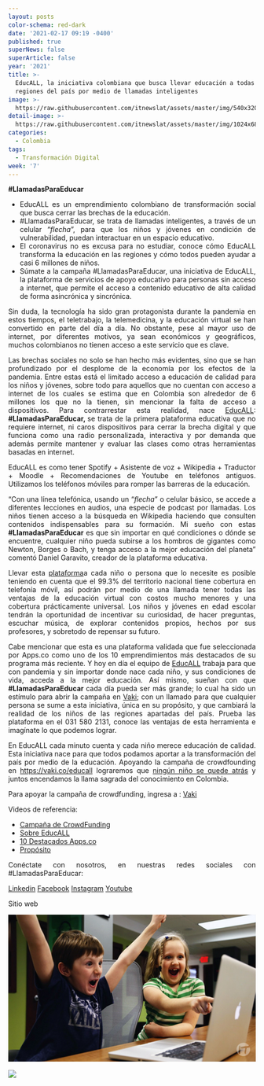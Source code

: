 ```yaml
---
layout: posts
color-schema: red-dark
date: '2021-02-17 09:19 -0400'
published: true
superNews: false
superArticle: false
year: '2021'
title: >-
  EducALL, la iniciativa colombiana que busca llevar educación a todas las
  regiones del país por medio de llamadas inteligentes
image: >-
  https://raw.githubusercontent.com/itnewslat/assets/master/img/540x320/Alegria-infantil-p.jpg
detail-image: >-
  https://raw.githubusercontent.com/itnewslat/assets/master/img/1024x680/Alegria-infantil-g.jpg
categories:
  - Colombia
tags:
  - Transformación Digital
week: '7'
---
```

<p style="text-align: justify;"><strong></strong></p>
<p style="text-align: justify;"><strong>#LlamadasParaEducar</strong></p>

<ul style="text-align: justify;">
	<li>EducALL es un emprendimiento colombiano de transformación social que busca cerrar las brechas de la educación.</li>
	<li>#LlamadasParaEducar, se trata de llamadas inteligentes, a través de un celular “<em>flecha</em>”, para que los niños y jóvenes en condición de vulnerabilidad, puedan interactuar en un espacio educativo.</li>
	<li>El coronavirus no es excusa para no estudiar, conoce cómo EducALL transforma la educación en las regiones y cómo todos pueden ayudar a casi 6 millones de niños.</li>
	<li>Súmate a la campaña #LlamadasParaEducar, una iniciativa de EducALL, la plataforma de servicios de apoyo educativo para personas sin acceso a internet, que permite el acceso a contenido educativo de alta calidad de forma asincrónica y sincrónica.</li>
</ul>
<p style="text-align: justify;">Sin duda, la tecnología ha sido gran protagonista durante la pandemia en estos tiempos, el teletrabajo, la telemedicina, y la educación virtual se han convertido en parte del día a día. No obstante, pese al mayor uso de internet, por diferentes motivos, ya sean económicos y geográficos, muchos colombianos no tienen acceso a este servicio que es clave.</p>
<p style="text-align: justify;">Las brechas sociales no solo se han hecho más evidentes, sino que se han profundizado por el desplome de la economía por los efectos de la pandemia. Entre estas está el limitado acceso a educación de calidad para los niños y jóvenes, sobre todo para aquellos que no cuentan con acceso a internet de los cuales se estima que en Colombia son alrededor de 6 millones los que no la tienen, sin mencionar la falta de acceso a dispositivos. Para contrarrestar esta realidad, nace <a href="https://educall.co/">EducALL</a>: <strong>#LlamadasParaEducar, </strong>se trata de la primera plataforma educativa que no requiere internet, ni caros dispositivos para cerrar la brecha digital y que funciona como una radio personalizada, interactiva y por demanda que además permite mantener y evaluar las clases como otras herramientas basadas en internet.</p>
<p style="text-align: justify;">EducALL es como tener Spotify + Asistente de voz + Wikipedia + Traductor + Moodle + Recomendaciones de Youtube en teléfonos antiguos. Utilizamos los teléfonos móviles para romper las barreras de la educación.</p>
<p style="text-align: justify;">“Con una línea telefónica, usando un “<em>flecha</em>” o celular básico, se accede a diferentes lecciones en audios, una especie de podcast por llamadas. Los niños tienen acceso a la búsqueda en Wikipedia haciendo que consulten contenidos indispensables para su formación. Mi sueño con estas <strong>#LlamadasParaEducar</strong> es que sin importar en qué condiciones o dónde se encuentre, cualquier niño pueda subirse a los hombros de gigantes como Newton, Borges o Bach, y tenga acceso a la mejor educación del planeta” comentó Daniel Garavito, creador de la plataforma educativa.</p>
<p style="text-align: justify;">Llevar esta <a href="https://educall.co/">plataforma</a>a cada niño o persona que lo necesite es posible teniendo en cuenta que el 99.3% del territorio nacional tiene cobertura en telefonía móvil, así podrán por medio de una llamada tener todas las ventajas de la educación virtual con costos mucho menores y una cobertura prácticamente universal. Los niños y jóvenes en edad escolar tendrán la oportunidad de incentivar su curiosidad, de hacer preguntas, escuchar música, de explorar contenidos propios, hechos por sus profesores, y sobretodo de repensar su futuro.</p>
<p style="text-align: justify;">Cabe mencionar que esta es una plataforma validada que fue seleccionada por Apps.co como uno de los 10 emprendimientos más destacados de su programa más reciente. Y hoy en día el equipo de <a href="https://educall.co/">EducALL</a> trabaja para que con pandemia y sin importar donde nace cada niño, y sus condiciones de vida, acceda a la mejor educación. Así mismo, sueñan con que <strong>#LlamadasParaEducar </strong>cada día pueda ser más grande; lo cual ha sido un estímulo para abrir la campaña en <a href="https://vaki.co/es/vaki/educall">Vaki</a>; con un llamado para que cualquier persona se sume a esta iniciativa, única en su propósito, y que cambiará la realidad de los niños de las regiones apartadas del país. Prueba las plataforma en el 031 580 2131, conoce las ventajas de esta herramienta e imagínate lo que podemos lograr.</p>
<p style="text-align: justify;">En EducALL cada minuto cuenta y cada niño merece educación de calidad. Esta iniciativa nace para que todos podamos aportar a la transformación del país por medio de la educación. Apoyando la campaña de crowdfounding en <a href="https://vaki.co/educall">https://vaki.co/educall</a> lograremos que <a href="https://vaki.co/es/vaki/educall">ningún niño se quede atrás</a> y juntos encendamos la llama sagrada del conocimiento en Colombia.</p>
<p style="text-align: justify;">Para apoyar la campaña de crowdfunding, ingresa a : <a href="https://vaki.co/es/vaki/educall">Vaki</a></p>
<p style="text-align: justify;">Videos de referencia:</p>

<ul style="list-style-type: disc; text-align: justify;">
	<li><a href="https://youtu.be/86WX_iW-4Lk">Campaña de CrowdFunding</a></li>
	<li><a href="https://www.youtube.com/watch?v=0vgtnGSsg84">Sobre EducALL</a></li>
	<li><a href="https://youtu.be/ms4-EgRiwPc">10 Destacados Apps.co</a></li>
	<li><a href="https://youtu.be/GOcIfTmvSqc">Propósito</a></li>
</ul>
<p style="text-align: justify;">Conéctate con nosotros, en nuestras redes sociales con #LlamadasParaEducar:</p>
<p style="text-align: justify;"></p>
<p style="text-align: justify;"><a href="https://www.linkedin.com/company/educallcolombia">Linkedin</a>                      <a href="https://www.facebook.com/educallllamadasparaeducar">Facebook</a>                   <a href="https://www.instagram.com/educall_llamadasparaeducar/">Instagram</a>                   <a href="https://youtube.com/channel/UCtvYLL8oJ4CwK-jIyhIu8tg">Youtube</a></p>
<p style="text-align: justify;">Sitio web</p>

![](https://raw.githubusercontent.com/itnewslat/assets/master/img/540x320/Alegria-infantil-p.jpg)

<img src="https://tracker.metricool.com/c3po.jpg?hash=56f88a41e39ab42c063cc51676587a04"/>